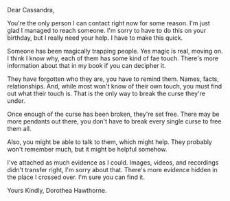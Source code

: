 Dear Cassandra,

You're the only person I can contact right now for some reason. I'm just glad I managed to reach someone. I'm sorry to have to do this on your birthday, but I really need your help. I have to make this quick.

Someone has been magically trapping people. Yes magic is real, moving on. I think I know why, each of them has some kind of fae touch. There's more information about that in my book if you can decipher it. 

They have forgotten who they are, you have to remind them. Names, facts, relationships. And, while most won't know of their own touch, you must find out what their touch is. That is the only way to break the curse they're under. 

Once enough of the curse has been broken, they're set free. There may be more pendants out there, you don't have to break every single curse to free them all. 

Also, you might be able to talk to them, which might help. They probably won't remember much, but it might be helpful somehow. 

I've attached as much evidence as I could. Images, videos, and recordings didn't transfer right, I'm sorry about that. There's more evidence hidden in the place I crossed over. I'm sure you can find it.  

Yours Kindly, 
Dorothea Hawthorne.